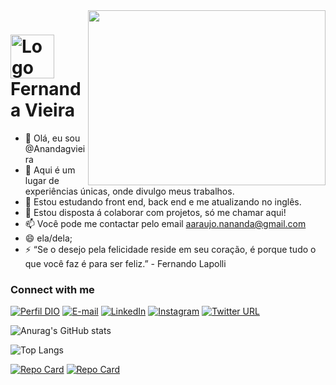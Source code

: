 <img align="right" height="280" width="380px" src="https://user-images.githubusercontent.com/74038190/213910845-af37a709-8995-40d6-be59-724526e3c3d7.gif">

<h1>
    <img align="center" alt="Logo Fernanda Vieira" width="70px" src="https://user-images.githubusercontent.com/74038190/212259408-67370f51-cc43-4637-9089-8bb27fd7c1e8.png"></a>
    <span>Fernanda Vieira</span>
</h1>

- 👋 Olá, eu sou @Anandagvieira
- 👀 Aqui é um lugar de experiências únicas, onde divulgo meus trabalhos.
- 🌱 Estou estudando front end, back end e me atualizando no inglês.
- 💞️ Estou disposta á colaborar com projetos, só me chamar aqui!
- 📫 Você pode me contactar pelo email aaraujo.nananda@gmail.com    
- 😄 ela/dela;
- ⚡ “Se o desejo pela felicidade reside em seu coração, é porque tudo o que você faz é para ser feliz.” - Fernando Lapolli

### Connect with me

[![Perfil DIO](https://img.shields.io/badge/-Meu%20Perfil%20na%20DIO-000000?style=for-the-badge)](https://www.dio.me/users/fgfernan)
[![E-mail](https://img.shields.io/badge/-Email-000?style=for-the-badge&logo=microsoft-outlook&logoColor=E94D5F)](mailto:aaraujo.nananda@gmail.com)
[![LinkedIn](https://img.shields.io/badge/-LinkedIn-000?style=for-the-badge&logo=linkedin&logoColor=FFFF00&color:FFF)](https://www.linkedin.com/in/fernanda-03711963/)
[![Instagram](https://img.shields.io/badge/-Instagram-000?style=for-the-badge&logo=instagram&logoColor=FFFF00&color:FFF)](https://www.instagram.com/invites/contact/?i=1qea6va5zclzw&utm_content=5xy3ci)
[![Twitter URL](https://img.shields.io/badge/Twitter-Connect-000?style=for-the-badge&labelColor=black&logo=twitter)](https://x.com/Fe_nananda?t=L0Kn4vvn_3TnGCDVxQhGyg&s=08)

![Anurag's GitHub stats](https://github-readme-stats.vercel.app/api?username=Anandagvieira&theme=great-gatsby&show_icons=true)

![Top Langs](https://github-readme-stats-git-masterrstaa-rickstaa.vercel.app/api/top-langs/?username=Anandagvieira&bg_color=000&border_color=30A3DC&title_color=E94D5F&text_color=FFF)

[![Repo Card](https://github-readme-stats.vercel.app/api/pin/?username=Anandagvieira&repo=dio-lab-open-source&bg_color=000&border_color=30A3DC&show_icons=true&icon_color=30A3DC&title_color=E94D5F&text_color=FFF)](https://github.com/Anandagvieira/dio-lab-open-source
)
[![Repo Card](https://github-readme-stats.vercel.app/api/pin/?username=Anandagvieira&repo=programaria-back-end&bg_color=000&border_color=30A3DC&show_icons=true&icon_color=30A3DC&title_color=E94D5F&text_color=FFF)](https://github.com/Anandagvieira/projetobackend
)
